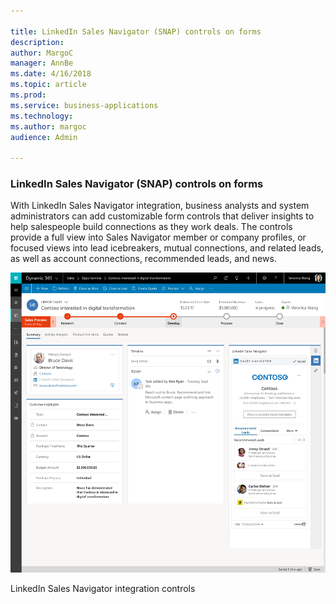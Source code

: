 ```yaml
---

title: LinkedIn Sales Navigator (SNAP) controls on forms
description: 
author: MargoC
manager: AnnBe
ms.date: 4/16/2018
ms.topic: article
ms.prod: 
ms.service: business-applications
ms.technology: 
ms.author: margoc
audience: Admin

---
```

### LinkedIn Sales Navigator (SNAP) controls on forms



With LinkedIn Sales Navigator integration, business analysts and system
administrators can add customizable form controls that deliver insights to help
salespeople build connections as they work deals. The controls provide a full
view into Sales Navigator member or company profiles, or focused views into lead
icebreakers, mutual connections, and related leads, as well as account
connections, recommended leads, and news.

![](media/linkedin-sales-navigator-snap-controls-on-forms-1.png "")
<!-- Picture 10 -->




LinkedIn Sales Navigator integration controls
